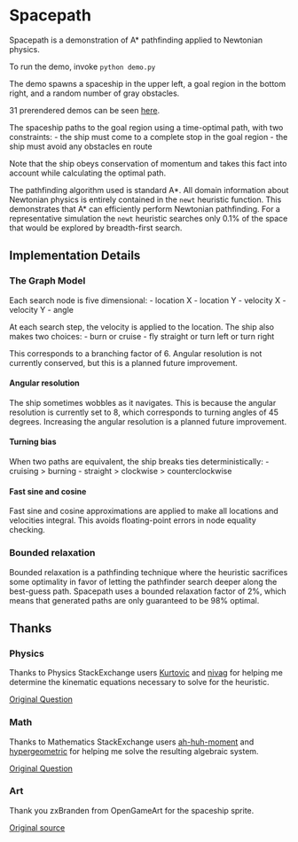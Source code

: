 # Spacepath

Spacepath is a demonstration of A* pathfinding applied to Newtonian
physics.

To run the demo, invoke `python demo.py`

The demo spawns a spaceship in the upper left, a goal region in the
bottom right, and a random number of gray obstacles.

31 prerendered demos can be seen [here](http://imgur.com/a/K8XfM).

The spaceship paths to the goal region using a time-optimal path, with
two constraints:
    - the ship must come to a complete stop in the goal region
    - the ship must avoid any obstacles en route

Note that the ship obeys conservation of momentum and takes this fact
into account while calculating the optimal path.

The pathfinding algorithm used is standard A*. All domain information
about Newtonian physics is entirely contained in the `newt` heuristic
function. This demonstrates that A* can efficiently perform Newtonian
pathfinding. For a representative simulation the `newt` heuristic
searches only 0.1% of the space that would be explored by
breadth-first search.

## Implementation Details

### The Graph Model

Each search node is five dimensional:
    - location X
    - location Y
    - velocity X
    - velocity Y
    - angle

At each search step, the velocity is applied to the location. The ship also makes two choices:
    - burn or cruise
	- fly straight or turn left or turn right

This corresponds to a branching factor of 6. Angular resolution is not
currently conserved, but this is a planned future improvement.

#### Angular resolution

The ship sometimes wobbles as it navigates. This is because the
angular resolution is currently set to 8, which corresponds to turning
angles of 45 degrees. Increasing the angular resolution is a planned
future improvement.

#### Turning bias

When two paths are equivalent, the ship breaks ties deterministically:
    - cruising > burning
    - straight > clockwise > counterclockwise

#### Fast sine and cosine

Fast sine and cosine approximations are applied to make all locations
and velocities integral. This avoids floating-point errors in node
equality checking.

### Bounded relaxation

Bounded relaxation is a pathfinding technique where the heuristic
sacrifices some optimality in favor of letting the pathfinder search
deeper along the best-guess path. Spacepath uses a bounded relaxation
factor of 2%, which means that generated paths are only guaranteed to
be 98% optimal.

## Thanks

### Physics

Thanks to Physics StackExchange users [Kurtovic](http://physics.stackexchange.com/users/44104/kurtovic) and [nivag](http://physics.stackexchange.com/users/44576/nivag) for helping
me determine the kinematic equations necessary to solve for the heuristic.

[Original Question](http://physics.stackexchange.com/questions/112687/how-long-does-it-take-to-optimally-change-position-and-velocity)

### Math

Thanks to Mathematics StackExchange users [ah-huh-moment](http://math.stackexchange.com/users/101504/ah-huh-moment) and
[hypergeometric](http://math.stackexchange.com/users/168053/hypergeometric) for helping me solve the resulting algebraic system.

[Original Question](http://math.stackexchange.com/questions/1021921/solve-system-of-kinematics-equation)

### Art

Thank you zxBranden from OpenGameArt for the spaceship sprite.

[Original source](http://opengameart.org/users/zxbranden)
